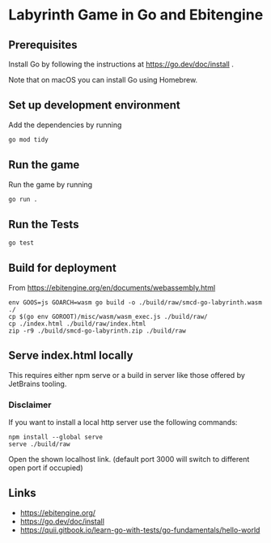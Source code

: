# Labyrinth Game in Go and Ebitengine

## Prerequisites

Install Go by following the instructions at https://go.dev/doc/install .

Note that on macOS you can install Go using Homebrew.

## Set up development environment

Add the dependencies by running

```bash
go mod tidy
```

## Run the game

Run the game by running

```bash
go run .
```


## Run the Tests

```bash
go test
```

## Build for deployment

From https://ebitengine.org/en/documents/webassembly.html

```shell
env GOOS=js GOARCH=wasm go build -o ./build/raw/smcd-go-labyrinth.wasm ./
cp $(go env GOROOT)/misc/wasm/wasm_exec.js ./build/raw/
cp ./index.html ./build/raw/index.html
zip -r9 ./build/smcd-go-labyrinth.zip ./build/raw
```

## Serve index.html locally

This requires either npm serve or a build in server like those offered by JetBrains tooling.

### Disclaimer

If you want to install a local http server use the following commands:

```shell
npm install --global serve
serve ./build/raw
```

Open the shown localhost link. (default port 3000 will switch to different open port if occupied)

## Links

- https://ebitengine.org/
- https://go.dev/doc/install
- https://quii.gitbook.io/learn-go-with-tests/go-fundamentals/hello-world
